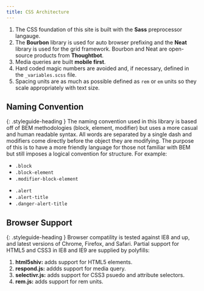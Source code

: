 ```yaml
---
title: CSS Architecture
---
```


1. The CSS foundation of this site is built with the **Sass** preprocessor langauge.
1. The **Bourbon** library is used for auto browser prefixing and the **Neat** library is used for the grid framework. Bourbon and Neat are open-source products from **Thoughtbot**.
1. Media queries are built **mobile first**.
1. Hard coded magic numbers are avoided and, if necessary, defined in the `_variables.scss` file.
1. Spacing units are as much as possible defined as `rem` or `em` units so they scale appropriately with text size.

## Naming Convention
{: .styleguide-heading }
The naming convention used in this library is based off of BEM methodologies (block, element, modifier) but uses a more casual and human readable syntax. All words are separated by a single dash and modifiers come directly before the object they are modifying. The purpose of this is to have a more friendly language for those not familiar with BEM but still imposes a logical convention for structure. For example:

<div class="grid-box">
  <ul class="grid-item unstyled-list width-one-half">
    <li><code>.block</code></li>
    <li><code>.block-element</code></li>
    <li><code>.modifier-block-element</code></li>
  </ul>

  <ul class="grid-item unstyled-list width-one-half">
    <li><code>.alert</code></li>
    <li><code>.alert-title</code></li>
    <li><code>.danger-alert-title</code></li>
  </ul>

</div>


## Browser Support
{: .styleguide-heading }
Browser compatility is tested against IE8 and up, and latest versions of Chrome, Firefox, and Safari. Partial support for HTML5 and CSS3 in IE8 and IE9 are supplied by polyfills:

1. **html5shiv:** adds support for HTML5 elements.
1. **respond.js:** addds support for media query.
1. **selectivr.js:** adds support for CSS3 psuedo and attribute selectors.
1. **rem.js:** adds support for rem units.
